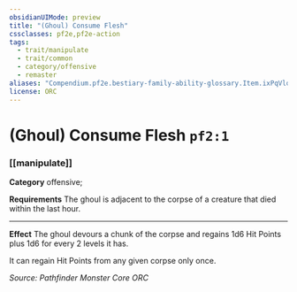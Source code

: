 ```yaml
---
obsidianUIMode: preview
title: "(Ghoul) Consume Flesh"
cssclasses: pf2e,pf2e-action
tags:
  - trait/manipulate
  - trait/common
  - category/offensive
  - remaster
aliases: "Compendium.pf2e.bestiary-family-ability-glossary.Item.ixPqVlqLaYTB1b23"
license: ORC
---
```

# (Ghoul) Consume Flesh `pf2:1`

### [[manipulate]]

**Category** offensive; 




**Requirements** The ghoul is adjacent to the corpse of a creature that died within the last hour.

* * *

**Effect** The ghoul devours a chunk of the corpse and regains 1d6 Hit Points plus 1d6 for every 2 levels it has.

It can regain Hit Points from any given corpse only once.

*Source: Pathfinder Monster Core*
*ORC*